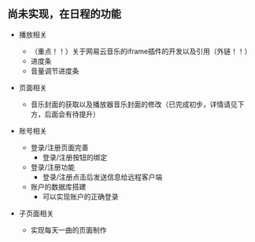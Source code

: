 ## 尚未实现，在日程的功能
+ 播放相关
    + （重点！！）关于网易云音乐的iframe插件的开发以及引用（外链！！）
    + 进度条
    + 音量调节进度条

+ 页面相关
    + 音乐封面的获取以及播放器音乐封面的修改（已完成初步，详情请见下方，后面会有待提升）

+ 账号相关
    + 登录/注册页面完善
        + 登录/注册按钮的绑定
    + 登录/注册功能
        + 登录/注册点击后发送信息给远程客户端
    + 账户的数据库搭建
        + 可以实现账户的正确登录

+ 子页面相关
    + 实现每天一曲的页面制作
